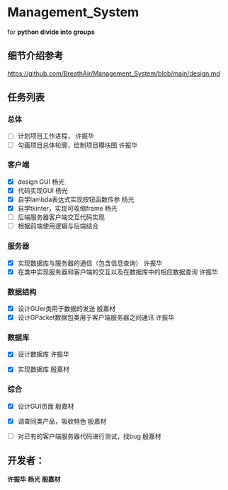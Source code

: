 # Management_System
for **python divide into groups**

## 细节介绍参考
https://github.com/BreathAir/Management_System/blob/main/design.md

## 任务列表
### 总体
- [ ] 计划项目工作进程， 许振华
- [ ] 勾画项目总体轮廓，绘制项目模块图 许振华

### 客户端
- [x] design GUI 杨光
- [x] 代码实现GUI 杨光
- [x] 自学lambda表达式实现按钮函数传参 杨光
- [x] 自学tkinter，实现可收缩frame 杨光
- [ ] 后端服务器客户端交互代码实现
- [ ] 根据前端使用逻辑与后端结合

### 服务器
- [x] 实现数据库与服务器的通信（包含信息查询） 许振华
- [x] 在类中实现服务器和客户端的交互以及在数据库中的相应数据查询 许振华

### 数据结构
- [x] 设计GUer类用于数据的发送 殷嘉材
- [x] 设计GPacket数据包类用于客户端服务器之间通讯 许振华

### 数据库
- [x] 设计数据库 许振华
- [x] 实现数据库 殷嘉材


### 综合
- [x] 设计GUI页面 殷嘉材
- [x] 调查同类产品，吸收特色 殷嘉材
- [ ] 对已有的客户端服务器代码进行测试，找bug 殷嘉材


## 开发者：
**许振华**
**杨光**
**殷嘉材**
